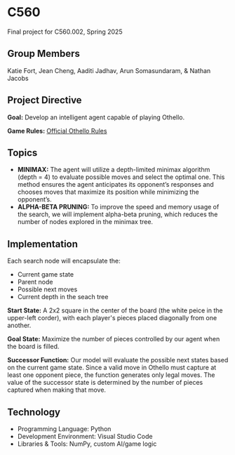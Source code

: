 # C560
Final project for C560.002, Spring 2025

## Group Members 
Katie Fort, Jean Cheng, Aaditi Jadhav, Arun Somasundaram, & Nathan Jacobs

## Project Directive 
**Goal:** Develop an intelligent agent capable of playing Othello.  

**Game Rules:** [Official Othello Rules](https://www.worldothello.org/about/about-othello/othello-rules/official-rules/english)

## Topics 
- **MINIMAX:** The agent will utilize a depth-limited minimax algorithm (depth = 4) to evaluate possible moves and select the optimal one. This method ensures the agent anticipates its opponent’s responses and chooses moves that maximize its position while minimizing the opponent’s. 
- **ALPHA-BETA PRUNING:** To improve the speed and memory usage of the search, we will implement alpha-beta pruning, which reduces the number of nodes explored in the minimax tree.

## Implementation 
Each search node will encapsulate the:
- Current game state 
- Parent node
- Possible next moves
- Current depth in the seach tree

**Start State:** A 2x2 square in the center of the board (the white peice in the upper-left corder), with each player's pieces placed diagonally from one another.

**Goal State:** Maximize the number of pieces controlled by our agent when the board is filled.

**Successor Function:** Our model will evaluate the possible next states based on the current game state. Since a valid move in Othello must capture at least one opponent piece, the function generates only legal moves. The value of the successor state is determined by the number of pieces captured when making that move.

## Technology 
- Programming Language: Python
- Development Environment: Visual Studio Code
- Libraries & Tools: NumPy, custom AI/game logic
